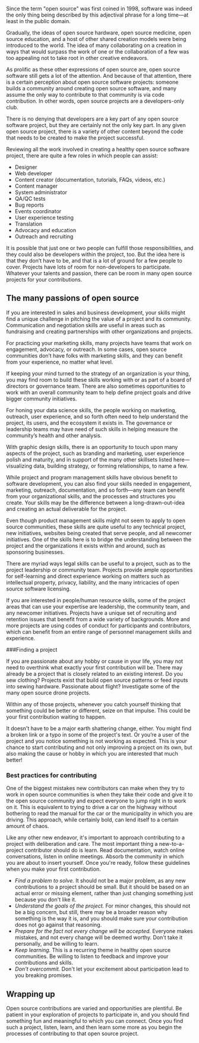 Since the term "open source" was first coined in 1998, software was indeed the only thing being described by this adjectival phrase for a long time—at least in the public domain. 

Gradually, the ideas of open source hardware, open source medicine, open source education, and a host of other shared creation models were being introduced to the world. The idea of many collaborating on a creation in ways that would surpass the work of one or the collaboration of a few was too appealing not to take root in other creative endeavors.

As prolific as these other expressions of open source are, open source software still gets a lot of the attention. And because of that attention, there is a certain perception about open source software projects: someone builds a community around creating open source software, and many assume the only way to contribute to that community is via code contribution. In other words, open source projects are a developers-only club.

There is no denying that developers are a key part of any open source software project, but they are certainly not the only key part. In any given open source project, there is a variety of other content beyond the code that needs to be created to make the project successful. 

Reviewing all the work involved in creating a healthy open source software project, there are quite a few roles in which people can assist:

- Designer
- Web developer
- Content creator (documentation, tutorials, FAQs, videos, etc.)
- Content manager
- System administrator
- QA/QC tests
- Bug reports
- Events coordinator
- User experience testing
- Translation
- Advocacy and education
- Outreach and recruiting

It is possible that just one or two people can fulfill those responsibilities, and they could also be developers within the project, too. But the idea here is that they don’t have to be, and that is a lot of ground for a few people to cover. Projects have lots of room for non-developers to participate. Whatever your talents and passion, there can be room in many open source projects for your contributions.

## The many passions of open source

If you are interested in sales and business development, your skills might find a unique challenge in pitching the value of a project and its community. Communication and negotiation skills are useful in areas such as fundraising and creating partnerships with other organizations and projects. 

For practicing your marketing skills, many projects have teams that work on engagement, advocacy, or outreach. In some cases, open source communities don’t have folks with marketing skills, and they can benefit from your experience, no matter what level.

If keeping your mind turned to the strategy of an organization is your thing, you may find room to build these skills working with or as part of a board of directors or governance team. There are also sometimes opportunities to work with an overall community team to help define project goals and drive bigger community initiatives.

For honing your data science skills, the people working on marketing, outreach, user experience, and so forth often need to help understand the project, its users, and the ecosystem it exists in. The governance or leadership teams may have need of such skills in helping measure the community’s health and other analysis.

With graphic design skills, there is an opportunity to touch upon many aspects of the project, such as branding and marketing, user experience polish and maturity, and in support of the many other skillsets listed here—visualizing data, building strategy, or forming relationships, to name a few.

While project and program management skills have obvious benefit to software development, you can also find your skills needed in engagement, marketing, outreach, documentation, and so forth—any team can benefit from your organizational skills, and the processes and structures you create. Your skills may be the difference between a long-drawn-out-idea and creating an actual deliverable for the project.

Even though product management skills might not seem to apply to open source communities, these skills are quite useful to any technical project, new initiatives, websites being created that serve people, and all newcomer initiatives. One of the skills here is to bridge the understanding between the project and the organizations it exists within and around, such as sponsoring businesses.

There are myriad ways legal skills can be useful to a project, such as to the project leadership or community team. Projects provide ample opportunities for self-learning and direct experience working on matters such as intellectual property, privacy, liability, and the many intricacies of open source software licensing.

If you are interested in people/human resource skills, some of the project areas that can use your expertise are leadership, the community team, and any newcomer initiatives. Projects have a unique set of recruiting and retention issues that benefit from a wide variety of backgrounds. More and more projects are using codes of conduct for participants and contributors, which can benefit from an entire range of personnel management skills and experience.

###Finding a project

If you are passionate about any hobby or cause in your life, you may not need to overthink what exactly your first contribution will be. There may already be a project that is closely related to an existing interest. Do you sew clothing? Projects exist that build open source patterns or feed inputs into sewing hardware. Passionate about flight? Investigate some of the many open source drone projects.

Within any of those projects, whenever you catch yourself thinking that something could be better or different, seize on that impulse. This could be your first contribution waiting to happen. 

It doesn't have to be a major earth shattering change, either. You might find a broken link or a typo in some of the project's text. Or you’re a user of the project and you notice something is not working as expected. This is your chance to start contributing and not only improving a project on its own, but also making the cause or hobby in which you are interested that much better!

### Best practices for contributing

One of the biggest mistakes new contributors can make when they try to work in open source communities is when they take their code and give it to the open source community and expect everyone to jump right in to work on it. This is equivalent to trying to drive a car on the highway without bothering to read the manual for the car or the municipality in which you are driving. This approach, while certainly bold, can lend itself to a certain amount of chaos.

Like any other new endeavor, it's important to approach contributing to a project with deliberation and care. The most important thing a new-to-a-project contributor should do is learn. Read documentation, watch online conversations, listen in online meetings. Absorb the community in which you are about to insert yourself. Once you're ready, follow these guidelines when you make your first contribution.

- *Find a problem to solve.* It should not be a major problem, as any new contributions to a project should be small. But it should be based on an actual error or missing element, rather than just changing something just because you don't like it.
- *Understand the goals of the project.* For minor changes, this should not be a big concern, but still, there may be a broader reason why something is the way it is, and you should make sure your contribution does not go against that reasoning.
- *Prepare for the fact not every change will be accepted.* Everyone makes mistakes, and not every change will be deemed worthy. Don't take it personally, and be willing to learn.
- *Keep learning.* This is a recurring theme in healthy open source communities. Be willing to listen to feedback and improve your contributions and skills.
- *Don't overcommit.* Don't let your excitement about participation lead to you breaking promises.

## Wrapping up

Open source contributions are varied and opportunities are plentiful. Be patient in your exploration of projects to participate in, and you should find something fun and meaningful to which you can connect. Once you find such a project, listen, learn, and then learn some more as you begin the processes of contributing to that open source project.
